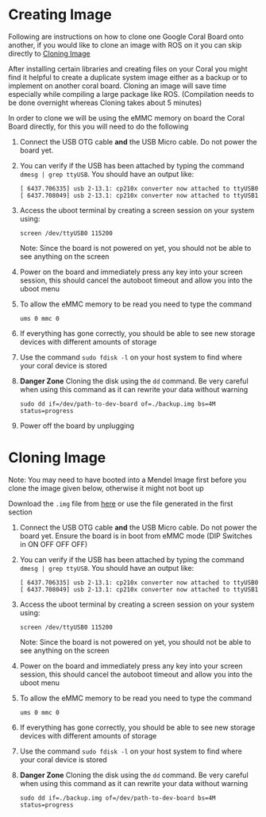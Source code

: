 
# Creating Image
Following are instructions on how to clone one Google Coral Board onto another, if you would like to clone an image with ROS on it you can skip directly to [Cloning Image](#cloning-image)

After installing certain libraries and creating files on your Coral you might find it helpful to create a duplicate system image either as a backup or to implement on another coral board. Cloning an image will save time especially while compiling a large package like ROS. (Compilation needs to be done overnight whereas Cloning takes about 5 minutes)

In order to clone we will be using the eMMC memory on board the Coral Board directly, for this you will need to do the following

1. Connect the USB OTG cable **and** the USB Micro cable. Do not power the board yet.

2. You can verify if the USB has been attached by typing the command `dmesg | grep ttyUSB`. You should have an output like:
    ```
    [ 6437.706335] usb 2-13.1: cp210x converter now attached to ttyUSB0
    [ 6437.708049] usb 2-13.1: cp210x converter now attached to ttyUSB1
    ```

3. Access the uboot terminal by creating a screen session on your system using:
    ```
    screen /dev/ttyUSB0 115200
    ```
    Note: Since the board is not powered on yet, you should not be able to see anything on the screen

4. Power on the board and immediately press any key into your screen session, this should cancel the autoboot timeout and allow you into the uboot menu

5. To allow the eMMC memory to be read you need to type the command
    ```
    ums 0 mmc 0
    ```

6. If everything has gone correctly, you should be able to see new storage devices with different amounts of storage 

7. Use the command `sudo fdisk -l` on your host system to find where your coral device is stored

8. **Danger Zone** Cloning the disk using the `dd` command. Be very careful when using this command as it can rewrite your data without warning
    ```
    sudo dd if=/dev/path-to-dev-board of=./backup.img bs=4M status=progress
    ```

9. Power off the board by unplugging

# Cloning Image

Note: You may need to have booted into a Mendel Image first before you clone the image given below, otherwise it might not boot up

Download the `.img` file from [here](https://indianinstituteofscience-my.sharepoint.com/:f:/g/personal/namanmenezes_iisc_ac_in/EmnUBM1sd6lDl0HnvgEIp8YBJCmO6WpTRPq7-vN05K40Hg?e=98L3Am) or use the file generated in the first section

1. Connect the USB OTG cable **and** the USB Micro cable. Do not power the board yet. Ensure the board is in boot from eMMC mode (DIP Switches in ON OFF OFF OFF)

2. You can verify if the USB has been attached by typing the command `dmesg | grep ttyUSB`. You should have an output like:
    ```
    [ 6437.706335] usb 2-13.1: cp210x converter now attached to ttyUSB0
    [ 6437.708049] usb 2-13.1: cp210x converter now attached to ttyUSB1
    ```

3. Access the uboot terminal by creating a screen session on your system using:
    ```
    screen /dev/ttyUSB0 115200
    ```
    Note: Since the board is not powered on yet, you should not be able to see anything on the screen

4. Power on the board and immediately press any key into your screen session, this should cancel the autoboot timeout and allow you into the uboot menu

5. To allow the eMMC memory to be read you need to type the command
    ```
    ums 0 mmc 0
    ```

6. If everything has gone correctly, you should be able to see new storage devices with different amounts of storage 

7. Use the command `sudo fdisk -l` on your host system to find where your coral device is stored

8. **Danger Zone** Cloning the disk using the `dd` command. Be very careful when using this command as it can rewrite your data without warning
    ```
    sudo dd if=./backup.img of=/dev/path-to-dev-board bs=4M status=progress 
    ```
